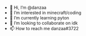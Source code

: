 - 👋 Hi, I’m @danzaa
- 👀 I’m interested in minecraft/coding
- 🌱 I’m currently learning pyton
- 💞️ I’m looking to collaborate on idk
- 📫 How to reach me danzaa#3722

<!---
danzaa/danzaa is a ✨ special ✨ repository because its `README.md` (this file) appears on your GitHub profile.
You can click the Preview link to take a look at your changes.
--->
